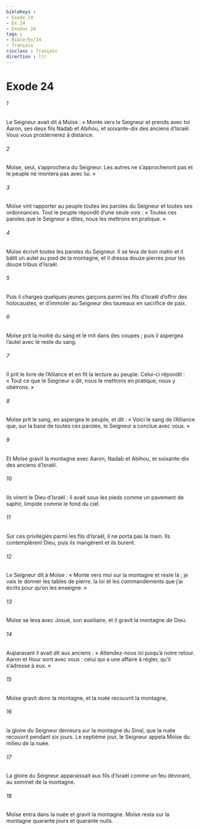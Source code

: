 ```yaml
---
bibleKeys : 
- Exode 24
- Ex 24
- Exodus 24
tags : 
- Bible/Ex/24
- français
cssclass : français
direction : ltr
---
```


# Exode 24

###### 1
Le Seigneur avait dit à Moïse : « Monte vers le Seigneur et prends avec toi Aaron, ses deux fils Nadab et Abihou, et soixante-dix des anciens d’Israël. Vous vous prosternerez à distance.
###### 2
Moïse, seul, s’approchera du Seigneur. Les autres ne s’approcheront pas et le peuple ne montera pas avec lui. »
###### 3
Moïse vint rapporter au peuple toutes les paroles du Seigneur et toutes ses ordonnances. Tout le peuple répondit d’une seule voix : « Toutes ces paroles que le Seigneur a dites, nous les mettrons en pratique. »
###### 4
Moïse écrivit toutes les paroles du Seigneur. Il se leva de bon matin et il bâtit un autel au pied de la montagne, et il dressa douze pierres pour les douze tribus d’Israël.
###### 5
Puis il chargea quelques jeunes garçons parmi les fils d’Israël d’offrir des holocaustes, et d’immoler au Seigneur des taureaux en sacrifice de paix.
###### 6
Moïse prit la moitié du sang et le mit dans des coupes ; puis il aspergea l’autel avec le reste du sang.
###### 7
Il prit le livre de l’Alliance et en fit la lecture au peuple. Celui-ci répondit : « Tout ce que le Seigneur a dit, nous le mettrons en pratique, nous y obéirons. »
###### 8
Moïse prit le sang, en aspergea le peuple, et dit : « Voici le sang de l’Alliance que, sur la base de toutes ces paroles, le Seigneur a conclue avec vous. »
###### 9
Et Moïse gravit la montagne avec Aaron, Nadab et Abihou, et soixante-dix des anciens d’Israël.
###### 10
Ils virent le Dieu d’Israël : il avait sous les pieds comme un pavement de saphir, limpide comme le fond du ciel.
###### 11
Sur ces privilégiés parmi les fils d’Israël, il ne porta pas la main. Ils contemplèrent Dieu, puis ils mangèrent et ils burent.
###### 12
Le Seigneur dit à Moïse : « Monte vers moi sur la montagne et reste là ; je vais te donner les tables de pierre, la loi et les commandements que j’ai écrits pour qu’on les enseigne. »
###### 13
Moïse se leva avec Josué, son auxiliaire, et il gravit la montagne de Dieu.
###### 14
Auparavant il avait dit aux anciens : « Attendez-nous ici jusqu’à notre retour. Aaron et Hour sont avec vous : celui qui a une affaire à régler, qu’il s’adresse à eux. »
###### 15
Moïse gravit donc la montagne, et la nuée recouvrit la montagne,
###### 16
la gloire du Seigneur demeura sur la montagne du Sinaï, que la nuée recouvrit pendant six jours. Le septième jour, le Seigneur appela Moïse du milieu de la nuée.
###### 17
La gloire du Seigneur apparaissait aux fils d’Israël comme un feu dévorant, au sommet de la montagne.
###### 18
Moïse entra dans la nuée et gravit la montagne. Moïse resta sur la montagne quarante jours et quarante nuits.
